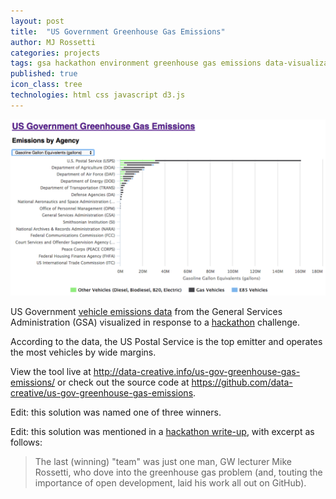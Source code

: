 ```yaml
---
layout: post
title:  "US Government Greenhouse Gas Emissions"
author: MJ Rossetti
categories: projects
tags: gsa hackathon environment greenhouse gas emissions data-visualization
published: true
icon_class: tree
technologies: html css javascript d3.js
---
```


![A bar chart depicting the US Postal Service as having the highest greenhouse gas emissions out of all federal agencies.](/assets/images/us-government-greenhouse-gas-emissions-by-agency.png "US Government Greenhouse Gas Emissions by Agency")

US Government
 [vehicle emissions data](https://github.com/data-creative/us-gov-greenhouse-gas-emissions/tree/master/data)
 from the General Services Administration (GSA)
 visualized in response to a [hackathon](http://open.gsa.gov/Digital-Innovation-Hackathon-Fall2015/) challenge.

According to the data, the US Postal Service is the top emitter and operates the most vehicles by wide margins.

View the tool live at http://data-creative.info/us-gov-greenhouse-gas-emissions/ or check out the source code at https://github.com/data-creative/us-gov-greenhouse-gas-emissions.

Edit: this solution was named one of three winners.

Edit: this solution was mentioned in a [hackathon write-up](https://fcw.com/articles/2015/10/19/hackathon-gsa-noble.aspx), with excerpt as follows:

> The last (winning) "team" was just one man, GW lecturer Mike Rossetti, who dove into the greenhouse gas problem (and, touting the importance of open development, laid his work all out on GitHub).
